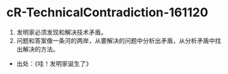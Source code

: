 # cR-TechnicalContradiction-161120


1. 发明家必须发现和解决技术矛盾。
2. 问题和答案像一条河的两岸，从要解决的问题中分析出矛盾，从分析矛盾中找出解决的方法。

- 出处：《哇！发明家诞生了》